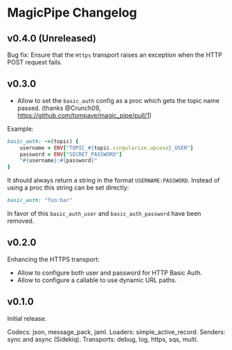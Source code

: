 # MagicPipe Changelog

## v0.4.0 (Unreleased)

Bug fix: Ensure that the `Https` transport raises an exception when the HTTP POST request fails.

## v0.3.0

* Allow to set the `basic_auth` config as a proc which gets the topic name passed. (thanks @Crunch09, https://github.com/tompave/magic_pipe/pull/1)

Example:

```ruby
basic_auth: ->(topic) {
    username = ENV["TOPIC_#{topic.singularize.upcase}_USER"]
    password = ENV["SECRET_PASSWORD"]
    "#{username}:#{password}"
}
```

It should always return a string in the format `USERNAME:PASSWORD`. Instead
of using a proc this string can be set directly:

```ruby
basic_auth: "foo:bar"
```

In favor of this `basic_auth_user` and `basic_auth_password` have been removed.

## v0.2.0

Enhancing the HTTPS transport:

* Allow to configure both user and password for HTTP Basic Auth.
* Allow to configure a callable to use dynamic URL paths.

## v0.1.0

Initial release.

Codecs: json, message_pack, jaml.
Loaders: simple_active_record.
Senders: sync and async (Sidekiq).
Transports: debug, log, https, sqs, multi.
